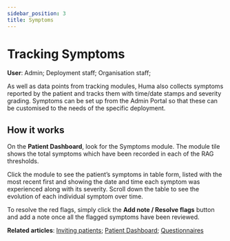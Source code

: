 ```yaml
---
sidebar_position: 3
title: Symptoms
---
```

# Tracking Symptoms
**User**: Admin; Deployment staff; Organisation staff;

As well as data points from tracking modules, Huma also collects symptoms reported by the patient and tracks them with time/date stamps and severity grading. Symptoms can be set up from the Admin Portal so that these can be customised to the needs of the specific deployment.
## How it works​
On the **Patient Dashboard**, look for the Symptoms module. The module tile shows the total symptoms which have been recorded in each of the RAG thresholds. 

Click the module to see the patient’s symptoms in table form, listed with the most recent first and showing the date and time each symptom was experienced along with its severity. Scroll down the table to see the evolution of each individual symptom over time.

To resolve the red flags, simply click the **Add note / Resolve flags** button and add a note once all the flagged symptoms have been reviewed.

**Related articles**: [Inviting patients](https://github.com/huma-engineering/huma-docs/blob/6a4b3cd6f400d779dbfdf7846a86270a8f3d3f50/data-collection/Clinician%20Portal/Roles%20and%20Permissions/Inviting%20patients.md); [Patient Dashboard](https://github.com/huma-engineering/huma-docs/blob/2b6c3c5a1655da89a6a0774c776712347f87c150/data-collection/Clinician%20Portal/Managing%20Health%20Data/Patient%20dashboard.md); [Questionnaires](https://github.com/huma-engineering/huma-docs/blob/2b6c3c5a1655da89a6a0774c776712347f87c150/data-collection/Clinician%20Portal/Managing%20Health%20Data/Questionniares.md)  

